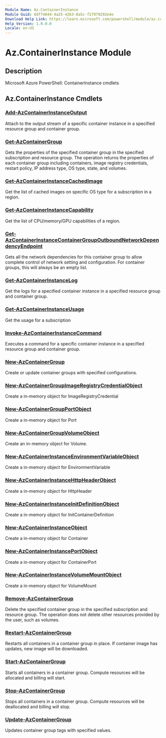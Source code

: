 ```yaml
---
Module Name: Az.ContainerInstance
Module Guid: ddf74844-4a25-4263-8a5c-f27979292e4e
Download Help Link: https://learn.microsoft.com/powershell/module/az.containerinstance
Help Version: 1.0.0.0
Locale: en-US
---
```


# Az.ContainerInstance Module
## Description
Microsoft Azure PowerShell: ContainerInstance cmdlets

## Az.ContainerInstance Cmdlets
### [Add-AzContainerInstanceOutput](Add-AzContainerInstanceOutput.md)
Attach to the output stream of a specific container instance in a specified resource group and container group.

### [Get-AzContainerGroup](Get-AzContainerGroup.md)
Gets the properties of the specified container group in the specified subscription and resource group.
The operation returns the properties of each container group including containers, image registry credentials, restart policy, IP address type, OS type, state, and volumes.

### [Get-AzContainerInstanceCachedImage](Get-AzContainerInstanceCachedImage.md)
Get the list of cached images on specific OS type for a subscription in a region.

### [Get-AzContainerInstanceCapability](Get-AzContainerInstanceCapability.md)
Get the list of CPU/memory/GPU capabilities of a region.

### [Get-AzContainerInstanceContainerGroupOutboundNetworkDependencyEndpoint](Get-AzContainerInstanceContainerGroupOutboundNetworkDependencyEndpoint.md)
Gets all the network dependencies for this container group to allow complete control of network setting and configuration.
For container groups, this will always be an empty list.

### [Get-AzContainerInstanceLog](Get-AzContainerInstanceLog.md)
Get the logs for a specified container instance in a specified resource group and container group.

### [Get-AzContainerInstanceUsage](Get-AzContainerInstanceUsage.md)
Get the usage for a subscription

### [Invoke-AzContainerInstanceCommand](Invoke-AzContainerInstanceCommand.md)
Executes a command for a specific container instance in a specified resource group and container group.

### [New-AzContainerGroup](New-AzContainerGroup.md)
Create or update container groups with specified configurations.

### [New-AzContainerGroupImageRegistryCredentialObject](New-AzContainerGroupImageRegistryCredentialObject.md)
Create a in-memory object for ImageRegistryCredential

### [New-AzContainerGroupPortObject](New-AzContainerGroupPortObject.md)
Create a in-memory object for Port

### [New-AzContainerGroupVolumeObject](New-AzContainerGroupVolumeObject.md)
Create an in-memory object for Volume.

### [New-AzContainerInstanceEnvironmentVariableObject](New-AzContainerInstanceEnvironmentVariableObject.md)
Create a in-memory object for EnvironmentVariable

### [New-AzContainerInstanceHttpHeaderObject](New-AzContainerInstanceHttpHeaderObject.md)
Create a in-memory object for HttpHeader

### [New-AzContainerInstanceInitDefinitionObject](New-AzContainerInstanceInitDefinitionObject.md)
Create a in-memory object for InitContainerDefinition

### [New-AzContainerInstanceObject](New-AzContainerInstanceObject.md)
Create a in-memory object for Container

### [New-AzContainerInstancePortObject](New-AzContainerInstancePortObject.md)
Create a in-memory object for ContainerPort

### [New-AzContainerInstanceVolumeMountObject](New-AzContainerInstanceVolumeMountObject.md)
Create a in-memory object for VolumeMount

### [Remove-AzContainerGroup](Remove-AzContainerGroup.md)
Delete the specified container group in the specified subscription and resource group.
The operation does not delete other resources provided by the user, such as volumes.

### [Restart-AzContainerGroup](Restart-AzContainerGroup.md)
Restarts all containers in a container group in place.
If container image has updates, new image will be downloaded.

### [Start-AzContainerGroup](Start-AzContainerGroup.md)
Starts all containers in a container group.
Compute resources will be allocated and billing will start.

### [Stop-AzContainerGroup](Stop-AzContainerGroup.md)
Stops all containers in a container group.
Compute resources will be deallocated and billing will stop.

### [Update-AzContainerGroup](Update-AzContainerGroup.md)
Updates container group tags with specified values.

